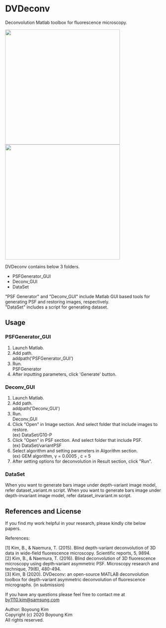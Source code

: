 # DVDeconv
Deconvolution Matlab toolbox for fluorescence microscopy. 

<div>
<img src="https://user-images.githubusercontent.com/21983302/100435316-1ac7ab00-30e1-11eb-8d9f-93dd54db63d1.jpg" width="370" height="370">

<img src="https://user-images.githubusercontent.com/21983302/100435333-1dc29b80-30e1-11eb-9a6f-6fde4d9ff186.jpg" width="370" height="370">
</div>

DVDeconv contains below 3 folders.  

* PSFGenerator_GUI
* Deconv_GUI
* DataSet
  
"PSF Generator" and "Deconv_GUI" include Matlab GUI based tools for generating PSF and restoring images, respectively.  
"DataSet" includes a script for generating dataset.  

## Usage  
### PSFGenerator_GUI  
1. Launch Matlab.  
2. Add path.  
  addpath('PSFGenerator_GUI')  
3. Run.  
  PSFGenerator  
4. After inputting parameters, click 'Generate' button.

### Deconv_GUI
1. Launch Matlab.  
2. Add path.  
  addpath('Deconv_GUI')   
3. Run.  
  Deconv_GUI  
4. Click "Open" in Image section. And select folder that include images to restore.  
(ex) DataSet/G10-P  
5. Click "Open" in PSF section. And select folder that include PSF.  
(ex) DataSet/variantPSF  
6. Select algorithm and setting parameters in Algorithm section.  
(ex) GEM algorithm, γ = 0.0005 , c = 5  
7. After setting options for deconvolution in Result section, click "Run".  

### DataSet
When you want to generate bars image under depth-variant image model, refer dataset_variant.m script.
When you want to generate bars image under depth-invariant image model, refer dataset_invariant.m script.

## References and License
If you find my work helpful in your research, please kindly cite below papers.

References:

[1] Kim, B., & Naemura, T. (2015). Blind depth-variant deconvolution of 3D data in wide-field fluorescence microscopy. Scientific reports, 5, 9894.  
[2] Kim, B., & Naemura, T. (2016). Blind deconvolution of 3D fluorescence microscopy using depth‐variant asymmetric PSF. Microscopy research and technique, 79(6), 480-494.  
[3] Kim, B (2020). DVDeconv: an open-source MATLAB deconvolution toolbox for depth-variant asymmetric deconvolution of fluorescence micrographs. (in submission)  
  
If you have any questions please feel free to contact me at by1110.kim@samsung.com 
  
  
Author: Boyoung Kim  
Copyright (c) 2020 Boyoung Kim  
All rights reserved.


